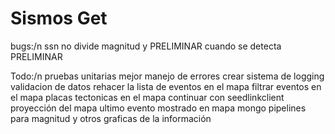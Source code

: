 Sismos Get
=========
bugs:/n
ssn no divide magnitud y PRELIMINAR cuando se detecta PRELIMINAR

Todo:/n
pruebas unitarias
mejor manejo de errores
crear sistema de logging
validacion de datos
rehacer la lista de eventos en el mapa
filtrar eventos en el mapa
placas tectonicas en el mapa
continuar con seedlinkclient
proyección del mapa
ultimo evento mostrado en mapa
mongo pipelines para magnitud y otros
graficas de la información
